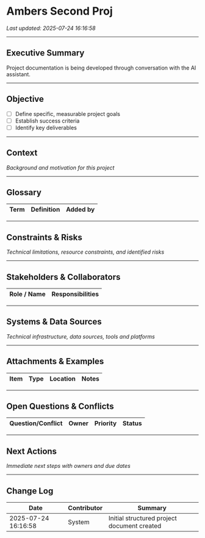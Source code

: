 # Ambers Second Proj
_Last updated: 2025-07-24 16:16:58_

---

## Executive Summary
Project documentation is being developed through conversation with the AI assistant.

---

## Objective
- [ ] Define specific, measurable project goals
- [ ] Establish success criteria
- [ ] Identify key deliverables

---

## Context
*Background and motivation for this project*

---

## Glossary

| Term | Definition | Added by |
|------|------------|----------|

---

## Constraints & Risks
*Technical limitations, resource constraints, and identified risks*

---

## Stakeholders & Collaborators

| Role / Name | Responsibilities |
|-------------|------------------|

---

## Systems & Data Sources
*Technical infrastructure, data sources, tools and platforms*

---

## Attachments & Examples

| Item | Type | Location | Notes |
|------|------|----------|-------|

---

## Open Questions & Conflicts

| Question/Conflict | Owner | Priority | Status |
|-------------------|-------|----------|--------|

---

## Next Actions
*Immediate next steps with owners and due dates*

---

## Change Log

| Date | Contributor | Summary |
|------|-------------|---------|
| 2025-07-24 16:16:58 | System | Initial structured project document created |

